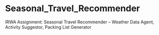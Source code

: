 # Seasonal_Travel_Recommender
IRWA Assignment: Seasonal Travel Recommender – Weather Data Agent, Activity Suggestor, Packing List Generator
